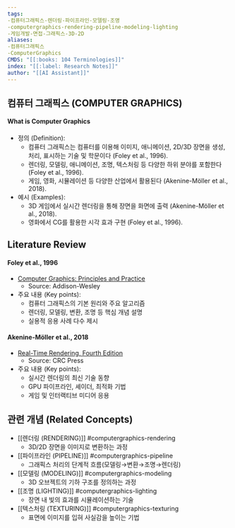 ```yaml
---
tags:
-컴퓨터그래픽스-렌더링-파이프라인-모델링-조명
-computergraphics-rendering-pipeline-modeling-lighting
-게임개발-면접-그래픽스-3D-2D
aliases:
-컴퓨터그래픽스
-ComputerGraphics
CMDS: "[[:books: 104 Terminologies]]"
index: "[[:label: Research Notes]]"
author: "[[AI Assistant]]"
---
```


## 컴퓨터 그래픽스 (COMPUTER GRAPHICS)

#### What is Computer Graphics

- 정의 (Definition):
	- 컴퓨터 그래픽스는 컴퓨터를 이용해 이미지, 애니메이션, 2D/3D 장면을 생성, 처리, 표시하는 기술 및 학문이다 (Foley et al., 1996).
	- 렌더링, 모델링, 애니메이션, 조명, 텍스처링 등 다양한 하위 분야를 포함한다 (Foley et al., 1996).
	- 게임, 영화, 시뮬레이션 등 다양한 산업에서 활용된다 (Akenine-Möller et al., 2018).
- 예시 (Examples):
	- 3D 게임에서 실시간 렌더링을 통해 장면을 화면에 출력 (Akenine-Möller et al., 2018).
	- 영화에서 CG를 활용한 시각 효과 구현 (Foley et al., 1996).

## Literature Review

#### Foley et al., 1996
- [Computer Graphics: Principles and Practice](https://dl.acm.org/doi/10.5555/551714)
	- Source: Addison-Wesley
- 주요 내용 (Key points):
	- 컴퓨터 그래픽스의 기본 원리와 주요 알고리즘
	- 렌더링, 모델링, 변환, 조명 등 핵심 개념 설명
	- 실용적 응용 사례 다수 제시

#### Akenine-Möller et al., 2018
- [Real-Time Rendering, Fourth Edition](https://www.crcpress.com/Real-Time-Rendering-Fourth-Edition/Akenine-Moller-Haines-Hoffman/p/book/9781138627000)
	- Source: CRC Press
- 주요 내용 (Key points):
	- 실시간 렌더링의 최신 기술 동향
	- GPU 파이프라인, 셰이더, 최적화 기법
	- 게임 및 인터랙티브 미디어 응용

## 관련 개념 (Related Concepts)

- [[렌더링 (RENDERING)]] #computergraphics-rendering
	- 3D/2D 장면을 이미지로 변환하는 과정
- [[파이프라인 (PIPELINE)]] #computergraphics-pipeline
	- 그래픽스 처리의 단계적 흐름(모델링→변환→조명→렌더링)
- [[모델링 (MODELING)]] #computergraphics-modeling
	- 3D 오브젝트의 기하 구조를 정의하는 과정
- [[조명 (LIGHTING)]] #computergraphics-lighting
	- 장면 내 빛의 효과를 시뮬레이션하는 기술
- [[텍스처링 (TEXTURING)]] #computergraphics-texturing
	- 표면에 이미지를 입혀 사실감을 높이는 기법 